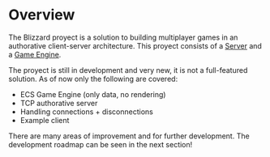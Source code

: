 # Overview

The Blizzard proyect is a solution to building multiplayer games in an authorative client-server architecture. This proyect consists of a [Server](./server.md) and a [Game Engine](./engine.md).

The proyect is still in development and very new, it is not a full-featured solution. As of now only the following are covered:

- ECS Game Engine (only data, no rendering)
- TCP authorative server
- Handling connections + disconnections
- Example client

There are many areas of improvement and for further development. The development roadmap can be seen in the next section!
